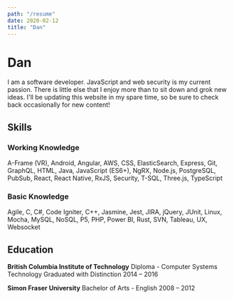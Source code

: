 ```yaml
---
path: "/resume"
date: 2020-02-12
title: "Dan"
---
```


# Dan

I am a software developer. JavaScript and web security is my current passion. There is little else that I enjoy more than to sit down and grok new ideas. I'll be updating this website in my spare time, so be sure to check back occasionally for new content!

## Skills

### Working Knowledge

A-Frame (VR), Android, Angular, AWS, CSS, ElasticSearch, Express, Git, GraphQL, HTML,
Java, JavaScript (ES6+), NgRX, Node.js, PostgreSQL, PubSub, React, React Native, RxJS,
Security, T-SQL, Three.js, TypeScript

### Basic Knowledge

Agile, C, C#, Code Igniter, C++, Jasmine, Jest, JIRA, jQuery, JUnit, Linux, Mocha, MySQL,
NoSQL, P5, PHP, Power BI, Rust, SVN, Tableau, UX, Websocket

## Education

**British Columbia Institute of Technology**
Diploma - Computer Systems Technology
Graduated with Distinction
2014 – 2016

**Simon Fraser University**
Bachelor of Arts - English
2008 – 2012
